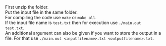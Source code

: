 First unzip the folder.<br/>
Put the input file in the same folder.<br/>
For compiling the code use `make` or `make all`.<br/>
If the input file name is `test.txt` then for execution use `./main.out test.txt`.<br/>
An additional argument can also be given if you want to store the output in a file. For that use `./main.out <inputfilename>.txt <outputfilename>.txt`.<br/> 